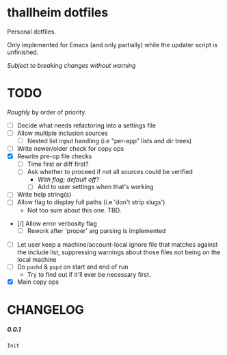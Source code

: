 # thallheim dotfiles

Personal dotfiles.

Only implemented for Emacs (and only partially) while the updater script is
unfinished.

*Subject to breaking changes without warning*


# TODO

*Roughly* by order of priority.

- [ ] Decide what needs refactoring into a settings file
- [ ] Allow multiple inclusion sources
	- [ ] Nested list input handling (i.e "per-app" lists and dir trees)
- [ ] Write newer/older check for copy ops
- [x] Rewrite pre-op file checks
   - [ ] Time first or diff first?
   - [ ] Ask whether to proceed if not all sources could be verified
	   - *With flag; default off?*
	   - [ ] Add to user settings when that's working
- [ ] Write help string(s)
- [ ] Allow flag to display full paths (i.e 'don't strip slugs')
	- Not too sure about this one. TBD.
- [/] Allow error verbosity flag
	- [ ] Rework after 'proper' arg parsing is implemented
- [ ] Let user keep a machine/account-local ignore file that matches against
the include list, suppressing warnings about those files not being on the local
machine
- [ ] Do `pushd` & `popd` on start and end of run
	- Try to find out if it'll ever be necessary first.
- [x] Main copy ops

# CHANGELOG

##### 0.0.1
	Init
